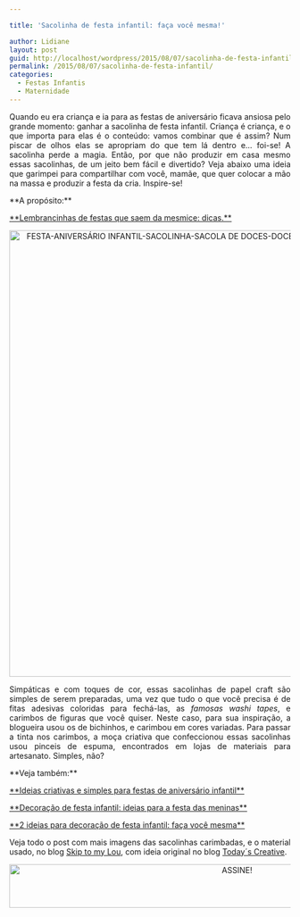 ```yaml
---

title: 'Sacolinha de festa infantil: faça você mesma!'

author: Lidiane
layout: post
guid: http://localhost/wordpress/2015/08/07/sacolinha-de-festa-infantil/
permalink: /2015/08/07/sacolinha-de-festa-infantil/
categories:
  - Festas Infantis
  - Maternidade
---
```

<p align="justify">
  Quando eu era criança e ia para as festas de aniversário ficava ansiosa pelo grande momento: ganhar a sacolinha de festa infantil. Criança é criança, e o que importa para elas é o conteúdo: vamos combinar que é assim? Num piscar de olhos elas se apropriam do que tem lá dentro e… foi-se! A sacolinha perde a magia. Então, por que não produzir em casa mesmo essas sacolinhas, de um jeito bem fácil e divertido? Veja abaixo uma ideia que garimpei para compartilhar com você, mamãe, que quer colocar a mão na massa e produzir a festa da cria. Inspire-se!
</p>

<p align="justify">
  **A propósito:**
</p>

<p align="justify">
  <a href="http://www.trololodemulher.com.br/2014/04/23/lembrancinha-festa-aniversario/" target="_blank">**Lembrancinhas de festas que saem da mesmice: dicas.**</a>
</p>

<p align="center">
  <a href="http://www.trololodemulher.com.br/blog/wp-content/uploads/2015/07/FESTA-ANIVERSÁRIO-INFANTIL-SACOLINHA-SACOLA-DE-DOCES-DOCES.jpg"><img class="alignnone size-full wp-image-11189" src="http://www.trololodemulher.com.br/blog/wp-content/uploads/2015/07/FESTA-ANIVERSÁRIO-INFANTIL-SACOLINHA-SACOLA-DE-DOCES-DOCES.jpg" alt="FESTA-ANIVERSÁRIO INFANTIL-SACOLINHA-SACOLA DE DOCES-DOCES" width="533" height="800" /></a>
</p>

<p align="justify">
  Simpáticas e com toques de cor, essas sacolinhas de papel craft são simples de serem preparadas, uma vez que tudo o que você precisa é de fitas adesivas coloridas para fechá-las, as <em>famosas washi tapes</em>, e carimbos de figuras que você quiser. Neste caso, para sua inspiração, a blogueira usou os de bichinhos, e carimbou em cores variadas. Para passar a tinta nos carimbos, a moça criativa que confeccionou essas sacolinhas usou pinceis de espuma, encontrados em lojas de materiais para artesanato. Simples, não?
</p>

<p align="justify">
  **Veja também:**
</p>

<p align="justify">
  <a href="http://www.trololodemulher.com.br/2011/05/23/festas-aniversario-infantil/" target="_blank">**Ideias criativas e simples para festas de aniversário infantil**</a>
</p>

<p align="justify">
  <a href="http://www.decoracaodacasa.com/decoracao-festa-infantil/" target="_blank">**Decoração de festa infantil: ideias para a festa das meninas**</a>
</p>

<p align="justify">
  <a href="http://www.decoracaodacasa.com/festa-decoracao-infantil/" target="_blank">**2 ideias para decoração de festa infantil: faça você mesma**</a>
</p>

<p align="justify">
  Veja todo o post com mais imagens das sacolinhas carimbadas, e o material usado, no blog <a href="http://www.skiptomylou.org/2014/10/18/diy-goodie-bags/?utm_source=feedburner&utm_medium=email&utm_campaign=Feed%3A+skiptomyloublog+%28Skip+To+My+Lou%29" target="_blank">Skip to my Lou</a>, com ideia original no blog <a href="http://todayscreativelife.com/" target="_blank">Today´s Creative</a>.
</p>

<p align="center">
  <a href="http://feedburner.google.com/fb/a/mailverify?uri=blogBichaFemea&loc=en_US" target="_blank"><img class="alignnone size-full wp-image-10439" src="http://www.trololodemulher.com.br/blog/wp-content/uploads/2014/09/ASSINE.png" alt="ASSINE!" width="800" height="78" /></a>
</p>

<p align="justify">